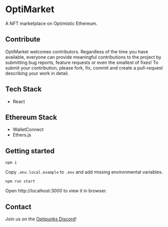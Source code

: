 # OptiMarket
A NFT marketplace on Optimistic Ethereum.

## Contribute

OptiMarket welcomes contributors. Regardless of the time you have available, everyone can provide meaningful contributions to the project by submitting bug reports, feature requests or even the smallest of fixes! To submit your contribution, please fork, fix, commit and create a pull-request describing your work in detail.

## Tech Stack
* React

## Ethereum Stack
* WalletConnect
* Ethers.js

## Getting started
```
npm i
```

Copy `.env.local.example` to `.env` and add missing environmental variables.

```
npm run start
```
Open http://localhost:3000 to view it in browser.

## Contact

Join us on the [Optipunks Discord](https://discord.gg/yVArNeJu)!
